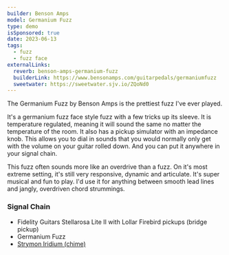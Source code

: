 ```yaml
---
builder: Benson Amps
model: Germanium Fuzz
type: demo
isSponsored: true
date: 2023-06-13
tags:
  - fuzz
  - fuzz face
externalLinks:
  reverb: benson-amps-germanium-fuzz
  builderLink: https://www.bensonamps.com/guitarpedals/germaniumfuzz
  sweetwater: https://sweetwater.sjv.io/ZQoNd0
---
```


The Germanium Fuzz by Benson Amps is the prettiest fuzz I've ever played.

It's a germanium fuzz face style fuzz with a few tricks up its sleeve. It is temperature regulated, meaning it will sound the same no matter the temperature of the room. It also has a pickup simulator with an impedance knob. This allows you to dial in sounds that you would normally only get with the volume on your guitar rolled down. And you can put it anywhere in your signal chain.

This fuzz often sounds more like an overdrive than a fuzz. On it's most extreme setting, it's still very responsive, dynamic and articulate. It's super musical and fun to play. I'd use it for anything between smooth lead lines and jangly, overdriven chord strummings.

### Signal Chain

- Fidelity Guitars Stellarosa Lite II with Lollar Firebird pickups (bridge pickup)
- Germanium Fuzz
- [Strymon Iridium (chime)](/demos/strymon-iridium)
